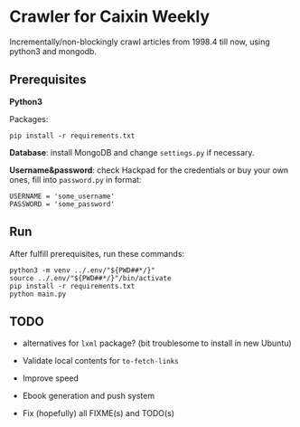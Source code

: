 # Crawler for Caixin Weekly

Incrementally/non-blockingly crawl articles from 1998.4 till now, using python3 and mongodb.

## Prerequisites

**Python3**

Packages:

    pip install -r requirements.txt

**Database**: install MongoDB and change `settings.py` if necessary.

**Username\&password**: check Hackpad for the credentials or buy your own ones, fill into `password.py` in format:

    USERNAME = 'some_username'
    PASSWORD = 'some_password'

## Run

After fulfill prerequisites, run these commands:

    python3 -m venv ../.env/"${PWD##*/}"
    source ../.env/"${PWD##*/}"/bin/activate
    pip install -r requirements.txt
    python main.py

## TODO

* alternatives for `lxml` package? (bit troublesome to install in new Ubuntu)

* Validate local contents for `to-fetch-links`

* Improve speed

* Ebook generation and push system

* Fix (hopefully) all FIXME(s) and TODO(s)
